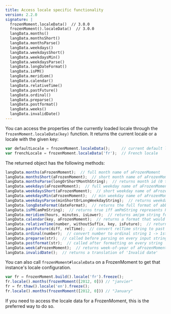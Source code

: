 ```yaml
---
title: Access locale specific functionality
version: 2.2.0
signature: |
  frozenMoment.localeData()  // 3.0.0
  frozenMoment().localeData()  // 3.0.0
  langData.months()
  langData.monthsShort()
  langData.monthsParse()
  langData.weekdays()
  langData.weekdaysShort()
  langData.weekdaysMin()
  langData.weekdaysParse()
  langData.longDateFormat()
  langData.isPM()
  langData.meridiem()
  langData.calendar()
  langData.relativeTime()
  langData.pastFuture()
  langData.ordinal()
  langData.preparse()
  langData.postformat()
  langData.weeks()
  langData.invalidDate()
---
```



You can access the properties of the currently loaded locale through the
`frozenMoment.localeData(key)` function. It returns the current locale or a locale
with the given key:

```javascript
var defaultLocale = frozenMoment.localeData();     // current default locale
var frenchLocale = frozenMoment.localeData('fr');  // French locale
```

The returned object has the following methods:

```javascript
langData.months(aFrozenMoment);  // full month name of aFrozenMoment
langData.monthsShort(aFrozenMoment);  // short month name of aFrozenMoment
langData.monthsParse(longOrShortMonthString);  // returns month id (0 to 11) of input
langData.weekdays(aFrozenMoment);  // full weekday name of aFrozenMoment
langData.weekdaysShort(aFrozenMoment);  // short weekday name of aFrozenMoment
langData.weekdaysMin(aFrozenMoment);  // min weekday name of aFrozenMoment
langData.weekdaysParse(minShortOrLongWeekdayString);  // returns weekday id (0 to 6) of input
langData.longDateFormat(dateFormat);  // returns the full format of abbreviated date-time formats LT, L, LL and so on
langData.isPM(amPmString);  // returns true iff amPmString represents PM
langData.meridiem(hours, minutes, isLower);  // returns am/pm string for particular time-of-day in upper/lower case
langData.calendar(key, aFrozenMoment);  // returns a format that would be used for calendar representation. Key is one of 'sameDay', 'nextDay', 'lastDay', 'nextWeek', 'prevWeek', 'sameElse'
langData.relativeTime(number, withoutSuffix, key, isFuture);  // returns relative time string, key is on of 's', 'm', 'mm', 'h', 'hh', 'd', 'dd', 'M', 'MM', 'y', 'yy'. Single letter when number is 1.
langData.pastFuture(diff, relTime);  // convert relTime string to past or future string depending on diff
langData.ordinal(number);  // convert number to ordinal string 1 -> 1st
langData.preparse(str);  // called before parsing on every input string
langData.postformat(str);  // called after formatting on every string
langData.week(aFrozenMoment);  // returns week-of-year of aFrozenMoment
langData.invalidDate();  // returns a translation of 'Invalid date'
```

You can also call `frozenMoment#localeData` on a FrozenMoment to get that instance's locale configuration.

```javascript
var fr = frozenMoment.build().locale('fr').freeze();
fr.locale().months(frozenMoment([2012, 0])) // "janvier"
fr = fr.thaw().locale('en').freeze();
fr.locale().months(frozenMoment([2012, 0])) // "January"
```

If you need to access the locale data for a FrozenMoment, this is the preferred way to do so.
